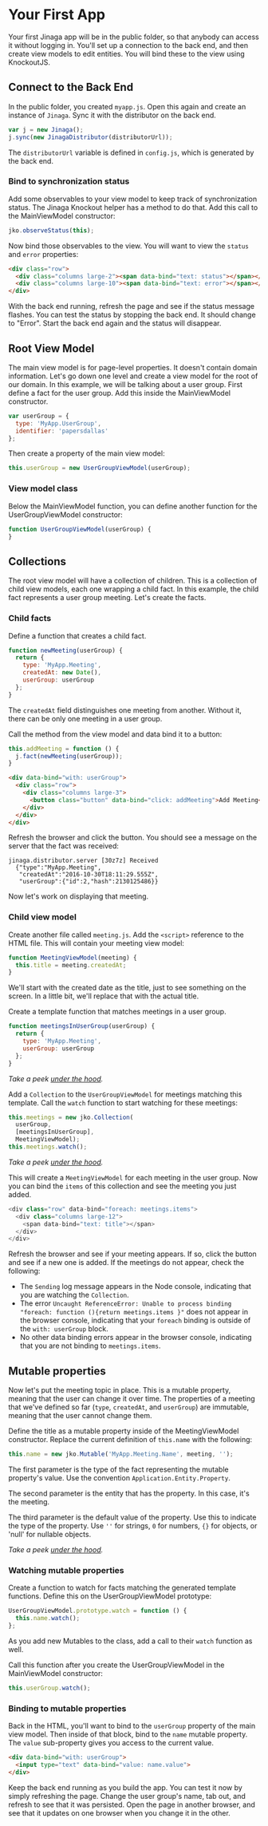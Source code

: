 # Your First App

Your first Jinaga app will be in the public folder, so that anybody can access it without logging in.
You'll set up a connection to the back end, and then create view models to edit entities. You will
bind these to the view using KnockoutJS.

## Connect to the Back End

In the public folder, you created `myapp.js`. Open this again and create an instance of `Jinaga`. Sync
it with the distributor on the back end.

```JavaScript
var j = new Jinaga();
j.sync(new JinagaDistributor(distributorUrl));
```

The `distributorUrl` variable is defined in `config.js`, which is generated by the back end.

### Bind to synchronization status

Add some observables to your view model to keep track of synchronization status. The Jinaga Knockout
helper has a method to do that. Add this call to the MainViewModel constructor:

```JavaScript
jko.observeStatus(this);
```

Now bind those observables to the view. You will want to view the `status` and `error` properties:

```HTML
<div class="row">
  <div class="columns large-2"><span data-bind="text: status"></span></div>
  <div class="columns large-10"><span data-bind="text: error"></span></div>
</div>
```

With the back end running, refresh the page and see if the status message flashes. You can test the status
by stopping the back end. It should change to "Error". Start the back end again and the status will disappear.

## Root View Model

The main view model is for page-level properties. It doesn't contain domain information. Let's go down
one level and create a view model for the root of our domain. In this example, we will be talking about
a user group. First define a fact for the user group. Add this inside the MainViewModel constructor.

```JavaScript
var userGroup = {
  type: 'MyApp.UserGroup',
  identifier: 'papersdallas'
};
```

Then create a property of the main view model:

```JavaScript
this.userGroup = new UserGroupViewModel(userGroup);
```

### View model class

Below the MainViewModel function, you can define another function for the UserGroupViewModel constructor:

```JavaScript
function UserGroupViewModel(userGroup) {
}
```

## Collections

The root view model will have a collection of children. This is a collection of child view models, each one wrapping a child fact. In this example, the child fact represents a user group meeting. Let's create the facts.

### Child facts

Define a function that creates a child fact.

```JavaScript
function newMeeting(userGroup) {
  return {
    type: 'MyApp.Meeting',
    createdAt: new Date(),
    userGroup: userGroup
  };
}
```

The `createdAt` field distinguishes one meeting from another. Without it, there can be only one meeting in a user group.

Call the method from the view model and data bind it to a button:

```JavaScript
this.addMeeting = function () {
  j.fact(newMeeting(userGroup));
}
```

```HTML
<div data-bind="with: userGroup">
  <div class="row">
    <div class="columns large-3">
      <button class="button" data-bind="click: addMeeting">Add Meeting</button>
    </div>
  </div>
</div>
```

Refresh the browser and click the button. You should see a message on the server that the fact was received:

```
jinaga.distributor.server [30z7z] Received
  {"type":"MyApp.Meeting",
   "createdAt":"2016-10-30T18:11:29.555Z",
   "userGroup":{"id":2,"hash":2130125486}}
```

Now let's work on displaying that meeting.

### Child view model

Create another file called `meeting.js`. Add the `<script>` reference to the HTML file. This will contain your meeting view model:

```JavaScript
function MeetingViewModel(meeting) {
  this.title = meeting.createdAt;
}
```

We'll start with the created date as the title, just to see something on the screen. In a little bit, we'll replace that with the actual title.

Create a template function that matches meetings in a user group.

```JavaScript
function meetingsInUserGroup(userGroup) {
  return {
    type: 'MyApp.Meeting',
    userGroup: userGroup
  };
}
```

*Take a peek [under the hood](https://github.com/michaellperry/jinaga/blob/master/TemplateFunctions.md).*

Add a `Collection` to the `UserGroupViewModel` for meetings matching this template. Call the `watch` function to start watching for these meetings:

```JavaScript
this.meetings = new jko.Collection(
  userGroup,
  [meetingsInUserGroup],
  MeetingViewModel);
this.meetings.watch();
```

*Take a peek [under the hood](https://github.com/michaellperry/jinaga.app.client/blob/master/Collection.md).*

This will create a `MeetingViewModel` for each meeting in the user group. Now you can bind the `items` of this collection and see the meeting you just added.

```JavaScript
<div class="row" data-bind="foreach: meetings.items">
  <div class="columns large-12">
    <span data-bind="text: title"></span>
  </div>
</div>
```

Refresh the browser and see if your meeting appears. If so, click the button and see if a new one is added. If the meetings do not appear, check the following:

- The `Sending` log message appears in the Node console, indicating that you are watching the `Collection`.
- The error `Uncaught ReferenceError: Unable to process binding "foreach: function (){return meetings.items }"` does not appear in the browser console, indicating that your `foreach` binding is outside of the `with: userGroup` block.
- No other data binding errors appear in the browser console, indicating that you are not binding to `meetings.items`.

## Mutable properties

Now let's put the meeting topic in place. This is a mutable property, meaning that the user can change it over time. The properties of a meeting that we've defined so far (`type`, `createdAt`, and `userGroup`) are immutable, meaning that the user cannot change them.

Define the title as a mutable property inside of the MeetingViewModel constructor. Replace the current definition of `this.name` with the following:

```JavaScript
this.name = new jko.Mutable('MyApp.Meeting.Name', meeting, '');
```

The first parameter is the type of the fact representing the mutable property's value. Use the convention
`Application.Entity.Property`.

The second parameter is the entity that has the property. In this case, it's the meeting.

The third parameter is the default value of the property. Use this to indicate the type of the property.
Use `''` for strings, `0` for numbers, `{}` for objects, or 'null' for nullable objects.

*Take a peek [under the hood](https://github.com/michaellperry/jinaga.app.client/blob/master/Mutable.md).*

### Watching mutable properties

Create a function to watch for facts matching the generated template functions. Define this on the
UserGroupViewModel prototype:

```JavaScript
UserGroupViewModel.prototype.watch = function () {
  this.name.watch();
};
```

As you add new Mutables to the class, add a call to their `watch` function as well.

Call this function after you create the UserGroupViewModel in the MainViewModel constructor:

```JavaScript
this.userGroup.watch();
```

### Binding to mutable properties

Back in the HTML, you'll want to bind to the `userGroup` property of the main view model. Then inside
of that block, bind to the `name` mutable property. The `value` sub-property gives you access to the
current value.

```HTML
<div data-bind="with: userGroup">
  <input type="text" data-bind="value: name.value">
</div>
```

Keep the back end running as you build the app. You can test it now by simply refreshing the page. Change
the user group's name, tab out, and refresh to see that it was persisted. Open the page in another browser,
and see that it updates on one browser when you change it in the other.

